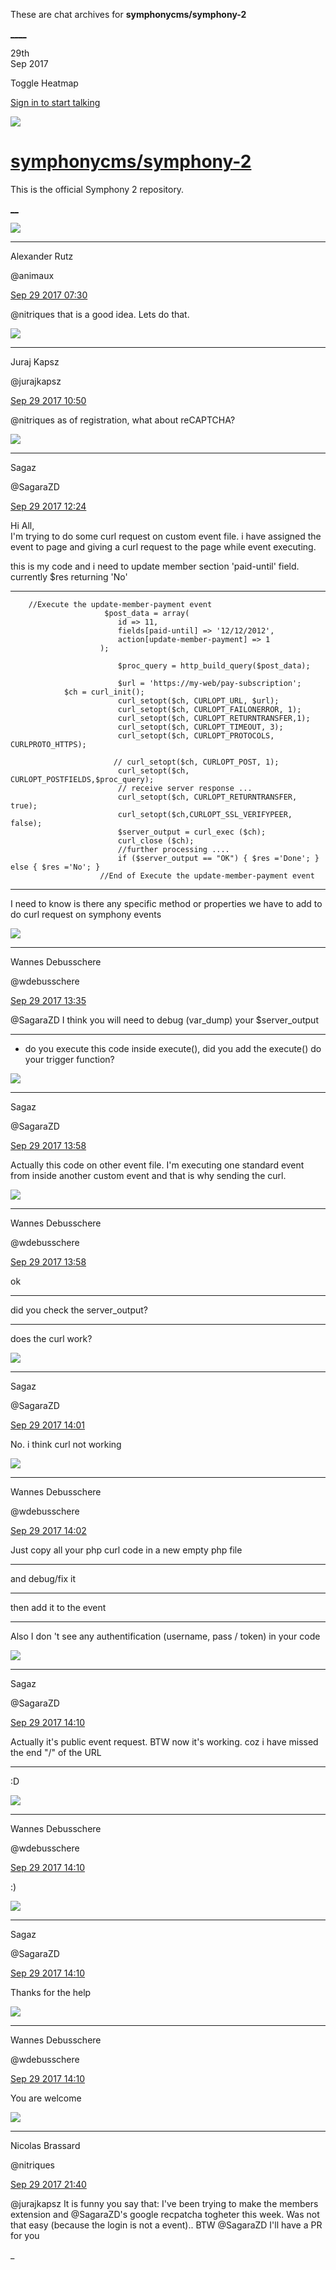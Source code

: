 These are chat archives for **symphonycms/symphony-2**

[__](/symphonycms/symphony-2/archives/2017/09/30)[__](/symphonycms/symphony-2/archives/2017/09/28)

29th  
Sep 2017

Toggle Heatmap

[Sign in to start talking](/login?action=login&button=archive-login)

![](https://avatars-02.gitter.im/group/iv/3/57542c45c43b8c601977197e?s=48)

#  [symphonycms/symphony-2](/symphonycms/symphony-2)

This is the official Symphony 2 repository.

[ __](/orgs/symphonycms/rooms "More symphonycms rooms")

![](https://avatars2.githubusercontent.com/u/446874?v=4&s=30)

____

Alexander Rutz

@animaux

[Sep 29 2017
07:30](https://gitter.im/symphonycms/symphony-2?at=59cdf69b32fc8b7e40538196)

@nitriques that is a good idea. Lets do that.

![](https://avatars2.githubusercontent.com/u/2209893?v=4&s=30)

____

Juraj Kapsz

@jurajkapsz

[Sep 29 2017
10:50](https://gitter.im/symphonycms/symphony-2?at=59ce257fcfeed2eb65652cf7)

@nitriques as of registration, what about reCAPTCHA?

![](https://avatars0.githubusercontent.com/u/25058474?v=4&s=30)

____

Sagaz

@SagaraZD

[Sep 29 2017
12:24](https://gitter.im/symphonycms/symphony-2?at=59ce3b6fcfeed2eb6565ac07)

Hi All,  
I'm trying to do some curl request on custom event file. i have assigned the
event to page and giving a curl request to the page while event executing.

this is my code and i need to update member section 'paid-until' field.
currently $res returning 'No'

____

    
    
        //Execute the update-member-payment event 
                         $post_data = array(
                            id => 11,
                            fields[paid-until] => '12/12/2012',
                            action[update-member-payment] => 1
                        );
    
                            $proc_query = http_build_query($post_data);
    
                            $url = 'https://my-web/pay-subscription';
                $ch = curl_init();
                            curl_setopt($ch, CURLOPT_URL, $url);
                            curl_setopt($ch, CURLOPT_FAILONERROR, 1); 
                            curl_setopt($ch, CURLOPT_RETURNTRANSFER,1);
                            curl_setopt($ch, CURLOPT_TIMEOUT, 3);
                            curl_setopt($ch, CURLOPT_PROTOCOLS, CURLPROTO_HTTPS);
    
                           // curl_setopt($ch, CURLOPT_POST, 1);
                            curl_setopt($ch, CURLOPT_POSTFIELDS,$proc_query);
                            // receive server response ...
                            curl_setopt($ch, CURLOPT_RETURNTRANSFER, true);
                            curl_setopt($ch,CURLOPT_SSL_VERIFYPEER, false);
                            $server_output = curl_exec ($ch);
                            curl_close ($ch);
                            //further processing ....
                            if ($server_output == "OK") { $res ='Done'; } else { $res ='No'; }
                        //End of Execute the update-member-payment event 

____

I need to know is there any specific method or properties we have to add to do
curl request on symphony events

![](https://avatars1.githubusercontent.com/u/4136426?v=4&s=30)

____

Wannes Debusschere

@wdebusschere

[Sep 29 2017
13:35](https://gitter.im/symphonycms/symphony-2?at=59ce4c06bac826f05413f1c1)

@SagaraZD I think you will need to debug (var_dump) your $server_output

____

  * do you execute this code inside execute(), did you add the execute() do your trigger function?

![](https://avatars0.githubusercontent.com/u/25058474?v=4&s=30)

____

Sagaz

@SagaraZD

[Sep 29 2017
13:58](https://gitter.im/symphonycms/symphony-2?at=59ce5187177fb9fe7e1a2660)

Actually this code on other event file. I'm executing one standard event from
inside another custom event and that is why sending the curl.

![](https://avatars1.githubusercontent.com/u/4136426?v=4&s=30)

____

Wannes Debusschere

@wdebusschere

[Sep 29 2017
13:58](https://gitter.im/symphonycms/symphony-2?at=59ce519232fc8b7e4055800b)

ok

____

did you check the server_output?

____

does the curl work?

![](https://avatars0.githubusercontent.com/u/25058474?v=4&s=30)

____

Sagaz

@SagaraZD

[Sep 29 2017
14:01](https://gitter.im/symphonycms/symphony-2?at=59ce5254210ac26920887ed9)

No. i think curl not working

![](https://avatars1.githubusercontent.com/u/4136426?v=4&s=30)

____

Wannes Debusschere

@wdebusschere

[Sep 29 2017
14:02](https://gitter.im/symphonycms/symphony-2?at=59ce5277177fb9fe7e1a316b)

Just copy all your php curl code in a new empty php file

____

and debug/fix it

____

then add it to the event

____

Also I don 't see any authentification (username, pass / token) in your code

![](https://avatars0.githubusercontent.com/u/25058474?v=4&s=30)

____

Sagaz

@SagaraZD

[Sep 29 2017
14:10](https://gitter.im/symphonycms/symphony-2?at=59ce543b210ac26920888c70)

Actually it's public event request. BTW now it's working. coz i have missed
the end "/" of the URL

____

:D

![](https://avatars1.githubusercontent.com/u/4136426?v=4&s=30)

____

Wannes Debusschere

@wdebusschere

[Sep 29 2017
14:10](https://gitter.im/symphonycms/symphony-2?at=59ce544732fc8b7e405594ff)

:)

![](https://avatars0.githubusercontent.com/u/25058474?v=4&s=30)

____

Sagaz

@SagaraZD

[Sep 29 2017
14:10](https://gitter.im/symphonycms/symphony-2?at=59ce54577b7d98d30d502a98)

Thanks for the help

![](https://avatars1.githubusercontent.com/u/4136426?v=4&s=30)

____

Wannes Debusschere

@wdebusschere

[Sep 29 2017
14:10](https://gitter.im/symphonycms/symphony-2?at=59ce545ff7299e8f5389704e)

You are welcome

![](https://avatars1.githubusercontent.com/u/771169?v=4&s=30)

____

Nicolas Brassard

@nitriques

[Sep 29 2017
21:40](https://gitter.im/symphonycms/symphony-2?at=59cebdd732fc8b7e4058128a)

@jurajkapsz It is funny you say that: I've been trying to make the members
extension and @SagaraZD's google recpatcha togheter this week. Was not that
easy (because the login is not a event).. BTW @SagaraZD I'll have a PR for you

_

